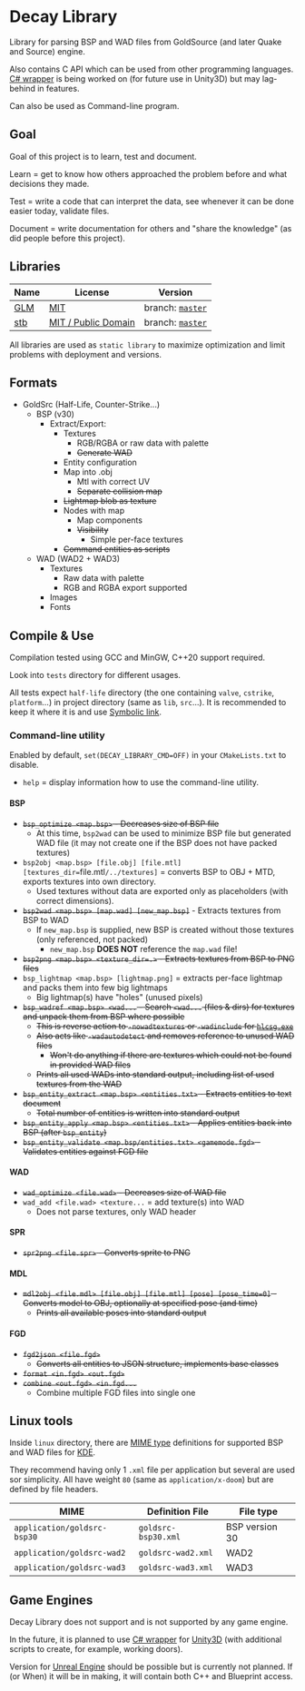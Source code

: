 # Decay Library

Library for parsing BSP and WAD files from GoldSource (and later Quake and Source) engine.

Also contains C API which can be used from other programming languages.
[C# wrapper](https://github.com/AbitTheGray/Decay-Library_Csharp) is being worked on (for future use in Unity3D) but may lag-behind in features.

Can also be used as Command-line program.

## Goal

Goal of this project is to learn, test and document.

Learn = get to know how others approached the problem before and what decisions they made.

Test = write a code that can interpret the data, see whenever it can be done easier today, validate files.

Document = write documentation for others and "share the knowledge" (as did people before this project).

## Libraries

| Name                                   | License                                                                    | Version                                                         |
|----------------------------------------|----------------------------------------------------------------------------|-----------------------------------------------------------------|
| [GLM](https://glm.g-truc.net)          | [MIT](https://glm.g-truc.net/copying.txt)                                  | branch: [`master`](https://github.com/g-truc/glm/tree/master)   |
| [stb](https://github.com/nothings/stb) | [MIT / Public Domain](https://github.com/nothings/stb/blob/master/LICENSE) | branch: [`master`](https://github.com/nothings/stb/tree/master) |

All libraries are used as `static library` to maximize optimization and limit problems with deployment and versions.

## Formats

- GoldSrc (Half-Life, Counter-Strike...)
  - BSP (v30)
    - Extract/Export:
      - Textures
        - RGB/RGBA or raw data with palette
        - ~~Generate WAD~~
      - Entity configuration
      - Map into .obj
        - Mtl with correct UV
        - ~~Separate collision map~~
      - ~~Lightmap blob as texture~~
      - Nodes with map
        - Map components
        - ~~Visibility~~
          - Simple per-face textures
      - ~~Command entities as scripts~~
  - WAD (WAD2 + WAD3)
    - Textures
      - Raw data with palette
      - RGB and RGBA export supported
    - Images
    - Fonts
      
## Compile & Use

Compilation tested using GCC and MinGW, C++20 support required.

Look into `tests` directory for different usages.

All tests expect `half-life` directory (the one containing `valve`, `cstrike`, `platform`...) in project directory (same as `lib`, `src`...).
It is recommended to keep it where it is and use [Symbolic link](https://en.wikipedia.org/wiki/Symbolic_link).

### Command-line utility

Enabled by default, `set(DECAY_LIBRARY_CMD=OFF)` in your `CMakeLists.txt` to disable.

- `help` = display information how to use the command-line utility.

#### BSP

- ~~`bsp_optimize <map.bsp>` - Decreases size of BSP file~~
  - At this time, `bsp2wad` can be used to minimize BSP file but generated WAD file (it may not create one if the BSP does not have packed textures)
- `bsp2obj <map.bsp> [file.obj] [file.mtl] [textures_dir=`file.mtl`/../textures]` = converts BSP to OBJ + MTD, exports textures into own directory.
  - Used textures without data are exported only as placeholders (with correct dimensions).
- ~~`bsp2wad <map.bsp> [map.wad] [new_map.bsp]`~~ - Extracts textures from BSP to WAD
  - If `new_map.bsp` is supplied, new BSP is created without those textures (only referenced, not packed)
    - `new_map.bsp` **DOES NOT** reference the `map.wad` file!
- ~~`bsp2png <map.bsp> <texture_dir=.>` - Extracts textures from BSP to PNG files~~
- `bsp_lightmap <map.bsp> [lightmap.png]` = extracts per-face lightmap and packs them into few big lightmaps
  - Big lightmap(s) have "holes" (unused pixels)
- ~~`bsp_wadref <map.bsp> <wad...` - Search `<wad...` (files & dirs) for textures and unpack them from BSP where possible~~
  - ~~This is reverse action to `-nowadtextures` or `-wadinclude` for [`hlcsg.exe`](http://zhlt.info/command-reference.html#hlcsg)~~
  - ~~Also acts like `-wadautodetect` and removes reference to unused WAD files~~
    - ~~Won't do anything if there are textures which could not be found in provided WAD files~~
  - ~~Prints all used WADs into standard output, including list of used textures from the WAD~~
- ~~`bsp_entity_extract <map.bsp> <entities.txt>` - Extracts entities to text document~~
  - ~~Total number of entities is written into standard output~~
- ~~`bsp_entity_apply <map.bsp> <entities.txt>` - Applies entities back into BSP (after `bsp_entity`)~~
- ~~`bsp_entity_validate <map.bsp/entities.txt> <gamemode.fgd>` - Validates entities against FGD file~~

#### WAD

- ~~`wad_optimize <file.wad>` - Decreases size of WAD file~~
- `wad_add <file.wad> <texture...` = add texture(s) into WAD
  - Does not parse textures, only WAD header

#### SPR

- ~~`spr2png <file.spr>` - Converts sprite to PNG~~

#### MDL

- ~~`mdl2obj <file.mdl> [file.obj] [file.mtl] [pose] [pose_time=0]` - Converts model to OBJ, optionally at specified pose (and time)~~
  - ~~Prints all available poses into standard output~~

#### FGD

- ~~`fgd2json <file.fgd>`~~
  - ~~Converts all entities to JSON structure, implements base classes~~
- ~~`format <in.fgd> <out.fgd>`~~
- ~~`combine <out.fgd> <in.fgd...`~~
  - Combine multiple FGD files into single one

## Linux tools

Inside `linux` directory, there are [MIME type](https://en.wikipedia.org/wiki/Media_type#Mime.types) definitions for supported BSP and WAD files for [KDE](https://kde.org/).

They recommend having only 1 `.xml` file per application but several are used sor simplicity.
All have weight `80` (same as `application/x-doom`) but are defined by file headers.

| MIME                        | Definition File     | File type      |
|-----------------------------|---------------------|----------------|
| `application/goldsrc-bsp30` | `goldsrc-bsp30.xml` | BSP version 30 |
| `application/goldsrc-wad2`  | `goldsrc-wad2.xml`  | WAD2           |
| `application/goldsrc-wad3`  | `goldsrc-wad3.xml`  | WAD3           |

## Game Engines

Decay Library does not support and is not supported by any game engine.

In the future, it is planned to use [C# wrapper](https://github.com/AbitTheGray/Decay-Library_Csharp) for [Unity3D](https://unity.com/) (with additional scripts to create, for example, working doors).

Version for [Unreal Engine](https://www.unrealengine.com/en-US/) should be possible but is currently not planned.
If (or When) it will be in making, it will contain both C++ and Blueprint access.
